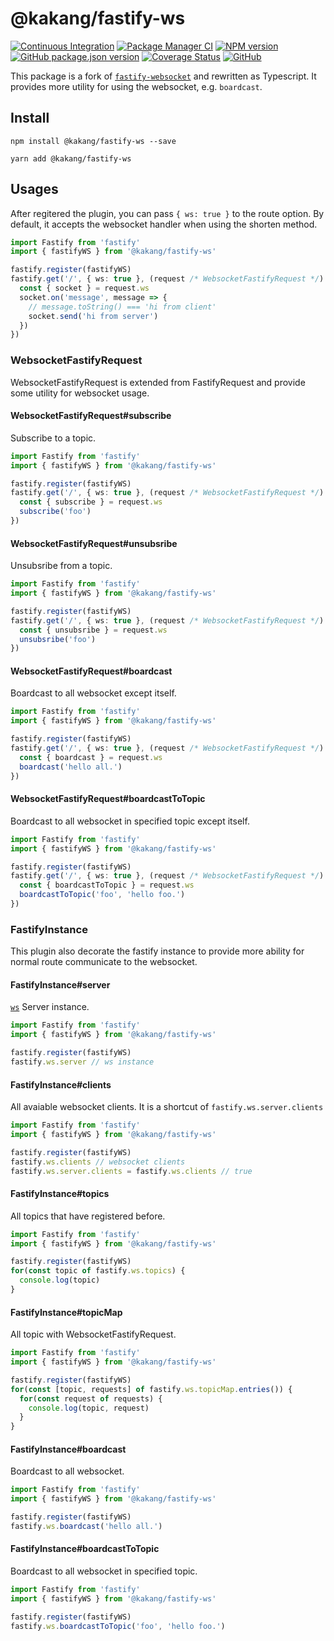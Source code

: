 # @kakang/fastify-ws

[![Continuous Integration](https://github.com/kaka-repo/fastify-ws/actions/workflows/ci.yml/badge.svg)](https://github.com/kaka-repo/fastify-ws/actions/workflows/ci.yml)
[![Package Manager CI](https://github.com/kaka-repo/fastify-ws/actions/workflows/package-manager-ci.yml/badge.svg)](https://github.com/kaka-repo/fastify-ws/actions/workflows/package-manager-ci.yml)
[![NPM version](https://img.shields.io/npm/v/@kakang/fastify-ws.svg?style=flat)](https://www.npmjs.com/package/@kakang/fastify-ws)
[![GitHub package.json version](https://img.shields.io/github/package-json/v/kaka-repo/fastify-ws)](https://github.com/kaka-repo/fastify-ws)
[![Coverage Status](https://coveralls.io/repos/github/kaka-repo/fastify-ws/badge.svg?branch=main)](https://coveralls.io/github/kaka-repo/fastify-ws?branch=master)
[![GitHub](https://img.shields.io/github/license/kaka-repo/fastify-ws)](https://github.com/kaka-repo/fastify-ws)

This package is a fork of [`fastify-websocket`](https://github.com/fastify/fastify-websocket) and rewritten as Typescript. It provides more utility for using the websocket, e.g. `boardcast`.

## Install

```shell
npm install @kakang/fastify-ws --save

yarn add @kakang/fastify-ws
```

## Usages

After regitered the plugin, you can pass `{ ws: true }` to the route option. By default, it accepts the websocket handler when using the shorten method.

```ts
import Fastify from 'fastify'
import { fastifyWS } from '@kakang/fastify-ws'

fastify.register(fastifyWS)
fastify.get('/', { ws: true }, (request /* WebsocketFastifyRequest */) => {
  const { socket } = request.ws
  socket.on('message', message => {
    // message.toString() === 'hi from client'
    socket.send('hi from server')
  })
})
```

### WebsocketFastifyRequest

WebsocketFastifyRequest is extended from FastifyRequest and provide some utility for websocket usage.

#### WebsocketFastifyRequest#subscribe

Subscribe to a topic.

```ts
import Fastify from 'fastify'
import { fastifyWS } from '@kakang/fastify-ws'

fastify.register(fastifyWS)
fastify.get('/', { ws: true }, (request /* WebsocketFastifyRequest */) => {
  const { subscribe } = request.ws
  subscribe('foo')
})
```

#### WebsocketFastifyRequest#unsubsribe

Unsubsribe from a topic.

```ts
import Fastify from 'fastify'
import { fastifyWS } from '@kakang/fastify-ws'

fastify.register(fastifyWS)
fastify.get('/', { ws: true }, (request /* WebsocketFastifyRequest */) => {
  const { unsubsribe } = request.ws
  unsubsribe('foo')
})
```

#### WebsocketFastifyRequest#boardcast

Boardcast to all websocket except itself.

```ts
import Fastify from 'fastify'
import { fastifyWS } from '@kakang/fastify-ws'

fastify.register(fastifyWS)
fastify.get('/', { ws: true }, (request /* WebsocketFastifyRequest */) => {
  const { boardcast } = request.ws
  boardcast('hello all.')
})
```

#### WebsocketFastifyRequest#boardcastToTopic

Boardcast to all websocket in specified topic except itself.

```ts
import Fastify from 'fastify'
import { fastifyWS } from '@kakang/fastify-ws'

fastify.register(fastifyWS)
fastify.get('/', { ws: true }, (request /* WebsocketFastifyRequest */) => {
  const { boardcastToTopic } = request.ws
  boardcastToTopic('foo', 'hello foo.')
})
```

### FastifyInstance

This plugin also decorate the fastify instance to provide more ability for normal route communicate to the websocket.

#### FastifyInstance#server

[`ws`](https://github.com/websockets/ws) Server instance.

```ts
import Fastify from 'fastify'
import { fastifyWS } from '@kakang/fastify-ws'

fastify.register(fastifyWS)
fastify.ws.server // ws instance
```

#### FastifyInstance#clients

All avaiable websocket clients. It is a shortcut of `fastify.ws.server.clients`

```ts
import Fastify from 'fastify'
import { fastifyWS } from '@kakang/fastify-ws'

fastify.register(fastifyWS)
fastify.ws.clients // websocket clients
fastify.ws.server.clients = fastify.ws.clients // true
```

#### FastifyInstance#topics

All topics that have registered before.

```ts
import Fastify from 'fastify'
import { fastifyWS } from '@kakang/fastify-ws'

fastify.register(fastifyWS)
for(const topic of fastify.ws.topics) {
  console.log(topic)
}
```

#### FastifyInstance#topicMap

All topic with WebsocketFastifyRequest.

```ts
import Fastify from 'fastify'
import { fastifyWS } from '@kakang/fastify-ws'

fastify.register(fastifyWS)
for(const [topic, requests] of fastify.ws.topicMap.entries()) {
  for(const request of requests) {
    console.log(topic, request)
  }
}
```

#### FastifyInstance#boardcast

Boardcast to all websocket.

```ts
import Fastify from 'fastify'
import { fastifyWS } from '@kakang/fastify-ws'

fastify.register(fastifyWS)
fastify.ws.boardcast('hello all.')
```

#### FastifyInstance#boardcastToTopic

Boardcast to all websocket in specified topic.

```ts
import Fastify from 'fastify'
import { fastifyWS } from '@kakang/fastify-ws'

fastify.register(fastifyWS)
fastify.ws.boardcastToTopic('foo', 'hello foo.')
```
